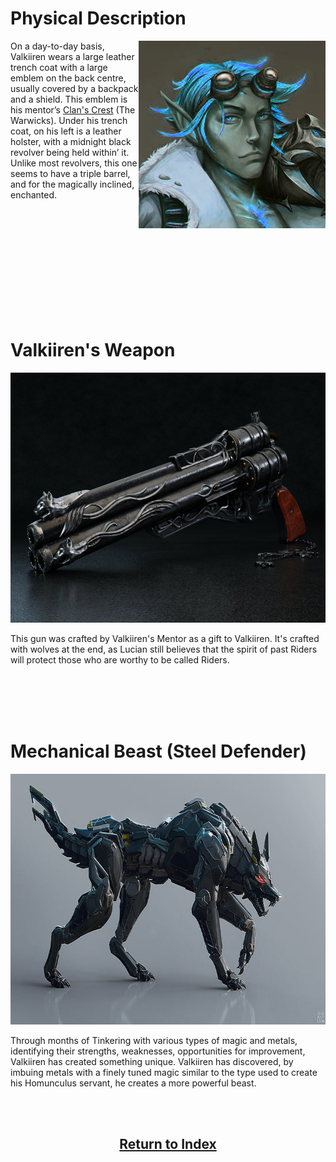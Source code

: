 # Physical Description
<div>
<img align="right" width="299" height="300" src="./Images/ValkiirenImg.png">


On a day-to-day basis, Valkiiren wears a large leather trench coat with a large emblem on the back centre, usually covered by a backpack and a shield. This emblem is his mentor’s [Clan's Crest](./WarwickClan.md) (The Warwicks).
Under his trench coat, on his left is a leather holster, with a midnight black revolver being held within’ it. Unlike most revolvers, this one seems to have a triple barrel, and for the magically inclined, enchanted.

</div>

<br><br><br><br><br><br><br><br><br><br>


# Valkiiren's Weapon
<div>
<p align="center">
<img  width="600" height="400" src="./Images/Gun.jpg">
</p>
This gun was crafted by Valkiiren's Mentor as a gift to Valkiiren. It's crafted with wolves at the end, as Lucian still believes that the spirit of past Riders will protect those who are worthy to be called Riders.
</div>

<br><br><br><br>

# Mechanical Beast (Steel Defender)
<div>
<p align="center">
<img  width="728" height="401" src="./Images/MechWolf.jpg">
</p>
Through months of Tinkering with various types of magic and metals, identifying their strengths, weaknesses, opportunities for improvement, Valkiiren has created something unique. Valkiiren has discovered, by imbuing metals with a finely tuned magic similar to the type used to create his Homunculus servant, he creates a more powerful beast.
</div>

<br><br>

## <p align="center">[Return to Index](./README.md)</p>
